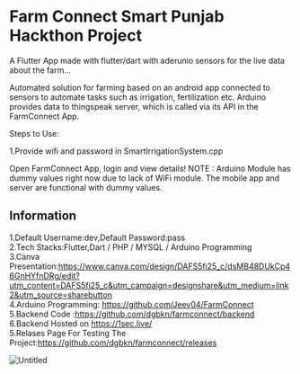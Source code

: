 # Farm Connect Smart Punjab Hackthon Project

A Flutter App made with flutter/dart with aderunio sensors for the live data about the farm...

Automated solution for farming based on an android app connected to sensors to automate tasks such as irrigation, fertilization etc. Arduino provides data to thingspeak server, which is called via its API in the FarmConnect App.

Steps to Use:

1.Provide wifi and password in SmartIrrigationSystem.cpp

Open FarmConnect App, login and view details!
NOTE : Arduino Module has dummy values right now due to lack of WiFi module. The mobile app and server are functional with dummy values.


## Information <br>
1.Default Username:dev,Default Password:pass <br>
2.Tech Stacks:Flutter,Dart / PHP / MYSQL / Arduino Programming<br>
3.Canva Presentation:https://www.canva.com/design/DAFS5fi25_c/dsMB48DUkCp46GnHYfnDRg/edit?utm_content=DAFS5fi25_c&utm_campaign=designshare&utm_medium=link2&utm_source=sharebutton<br>
4.Arduino Programming: https://github.com/Jeev04/FarmConnect<br>
5.Backend Code :https://github.com/dgbkn/farmconnect/backend<br>
6.Backend Hosted on https://1sec.live/<br>
5.Relases Page For Testing The Project:https://github.com/dgbkn/farmconnect/releases




![Untitled](https://user-images.githubusercontent.com/65810521/203880905-f445639b-daf6-4a22-a351-7fe795e36d01.png)

